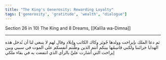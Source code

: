 ```yaml
---
title: "The King's Generosity: Rewarding Loyalty"
tags: ['generosity', 'gratitude', 'wealth', "dialogue"]
---
```


 Section 26 in 10) The King and 8 Dreams, [[Kalīla wa-Dimna]]

---
ثم دعا الملك بإيراخت وولدها جُوبَر وكاك الكاتب وإبلاد وقال لهم لا ينبغي لنا أن نُدخل هذه الهدايا خزائننا ولكني قاسِمُها بينكم  أنتم الذين وطَّنتم أنفسكم على الموت في سببي  وبين إيراخت التي أشارت عليَّ بالرأي الذي انتفعت به في بقاء ملكي
